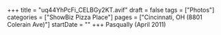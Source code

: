 +++
title = "uq44YhPcFi_CELBGy2KT.avif"
draft = false
tags = ["Photos"]
categories = ["ShowBiz Pizza Place"]
pages = ["Cincinnati, OH (8801 Colerain Ave)"]
startDate = ""
+++
Pasqually (April 2011)
